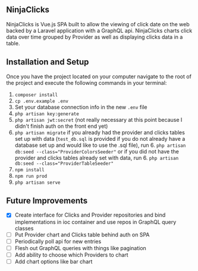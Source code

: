 ## NinjaClicks

NinjaClicks is Vue.js SPA built to allow the viewing of click date on the web backed by a Laravel application with a GraphQL api. NinjaClicks charts click data over time grouped by Provider as well as displaying clicks data in a table.

## Installation and Setup

Once you have the project located on your computer navigate to the root of the project and execute the following commands in your terminal:

1. `composer install`
2. `cp .env.example .env`
3. Set your database connection info in the new `.env` file
3. `php artisan key:generate`
4. `php artisan jwt:secret` (not really necessary at this point because I didn't finish auth on the front end yet)
5. `php artisan migrate`
if you already had the provider and clicks tables set up with data (`test_db.sql` is provided if you do not already have a database set up and would like to use the .sql file), run
    6. `php artisan db:seed --class="ProviderColorsSeeder"`
or if you did not have the provider and clicks tables already set with data, run
    6. `php artisan db:seed --class="ProviderTableSeeder"`
7. `npm install`
8. `npm run prod`
9. `php artisan serve`

## Future Improvements

- [x] Create interface for Clicks and Provider repositories and bind implementations in ioc container and use repos in GraphQL query classes
- [ ] Put Provider chart and Clicks table behind auth on SPA
- [ ] Periodically poll api for new entries
- [ ] Flesh out GraphQL queries with things like pagination
- [ ] Add ability to choose which Providers to chart
- [ ] Add chart options like bar chart
